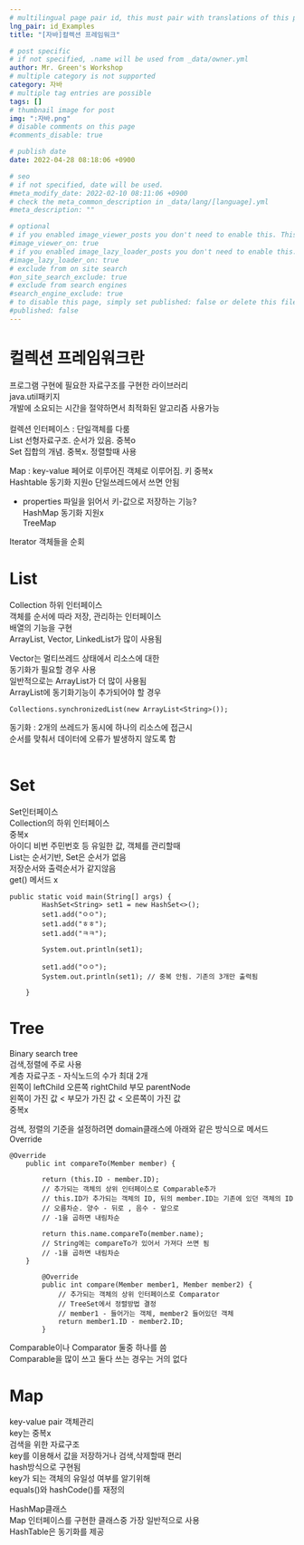 ```yaml
---
# multilingual page pair id, this must pair with translations of this page. (This name must be unique)
lng_pair: id_Examples
title: "[자바]컬렉션 프레임워크"

# post specific
# if not specified, .name will be used from _data/owner.yml
author: Mr. Green's Workshop
# multiple category is not supported
category: 자바
# multiple tag entries are possible
tags: []
# thumbnail image for post
img: ":자바.png"
# disable comments on this page
#comments_disable: true

# publish date
date: 2022-04-28 08:18:06 +0900

# seo
# if not specified, date will be used.
#meta_modify_date: 2022-02-10 08:11:06 +0900
# check the meta_common_description in _data/lang/[language].yml
#meta_description: ""

# optional
# if you enabled image_viewer_posts you don't need to enable this. This is only if image_viewer_posts = false
#image_viewer_on: true
# if you enabled image_lazy_loader_posts you don't need to enable this. This is only if image_lazy_loader_posts = false
#image_lazy_loader_on: true
# exclude from on site search
#on_site_search_exclude: true
# exclude from search engines
#search_engine_exclude: true
# to disable this page, simply set published: false or delete this file
#published: false
---
```


<!-- outline-start -->

<!-- outline-end -->

# 컬렉션 프레임워크란
프로그램 구현에 필요한 자료구조를 구현한 라이브러리   
java.util패키지   
개발에 소요되는 시간을 절약하면서 최적화된 알고리즘 사용가능   
<br/>
컬렉션 인터페이스 : 단일객체를 다룸   
List 선형자료구조. 순서가 있음. 중복o   
Set 집합의 개념. 중복x. 정렬할때 사용   

Map : key-value 페어로 이루어진 객체로 이루어짐. 키 중복x   
Hashtable 동기화 지원o 단일쓰레드에서 쓰면 안됨   
- properties 파일을 읽어서 키-값으로 저장하는 기능?   
HashMap 동기화 지원x   
TreeMap   

Iterator 객체들을 순회   

# List
Collection 하위 인터페이스   
객체를 순서에 따라 저장, 관리하는 인터페이스   
배열의 기능을 구현   
ArrayList, Vector, LinkedList가 많이 사용됨   

Vector는 멀티쓰레드 상태에서 리소스에 대한   
동기화가 필요할 경우 사용   
일반적으로는 ArrayList가 더 많이 사용됨   
ArrayList에 동기화기능이 추가되어야 할 경우   
```
Collections.synchronizedList(new ArrayList<String>());
```
동기화 : 2개의 쓰레드가 동시에 하나의 리소스에 접근시   
순서를 맞춰서 데이터에 오류가 발생하지 않도록 함	 
<br/>   

# Set
Set인터페이스   
Collection의 하위 인터페이스   
중복x   
아이디 비번 주민번호 등 유일한 값, 객체를 관리할때   
List는 순서기반, Set은 순서가 없음   
저장순서와 출력순서가 같지않음   
get() 메서드 x   

```
public static void main(String[] args) {
		HashSet<String> set1 = new HashSet<>();
		set1.add("ㅇㅇ");
		set1.add("ㅎㅎ");
		set1.add("ㅋㅋ");
		
		System.out.println(set1);
		
		set1.add("ㅇㅇ");
		System.out.println(set1); // 중복 안됨. 기존의 3개만 출력됨
		
	}
```

# Tree
Binary search tree   
검색,정렬에 주로 사용   
계층 자료구조 - 자식노드의 수가 최대 2개   
왼쪽이 leftChild 오른쪽 rightChild
부모 parentNode   
왼쪽이 가진 값 < 부모가 가진 값 < 오른쪽이 가진 값   
중복x   

검색, 정렬의 기준을 설정하려면 domain클래스에 아래와 같은 방식으로 메서드 Override   
```
@Override
	public int compareTo(Member member) {
		
		return (this.ID - member.ID);
		// 추가되는 객체의 상위 인터페이스로 Comparable추가
		// this.ID가 추가되는 객체의 ID, 뒤의 member.ID는 기존에 있던 객체의 ID
		// 오름차순. 양수 - 뒤로 , 음수 - 앞으로
		// -1을 곱하면 내림차순

		return this.name.compareTo(member.name);
		// String에는 compareTo가 있어서 가져다 쓰면 됨
		// -1을 곱하면 내림차순
	}

		@Override
		public int compare(Member member1, Member member2) {
			// 추가되는 객체의 상위 인터페이스로 Comparator
			// TreeSet에서 정렬방법 결정			
			// member1 - 들어가는 객체, member2 들어있던 객체
			return member1.ID - member2.ID;
		}
```
Comparable이나 Comparator 둘중 하나를 씀   
Comparable을 많이 쓰고 둘다 쓰는 경우는 거의 없다   

# Map
key-value pair 객체관리   
key는 중복x   
검색을 위한 자료구조   
key를 이용해서 값을 저장하거나 검색,삭제할때 편리   
hash방식으로 구현됨   
key가 되는 객체의 유일성 여부를 알기위해   
equals()와 hashCode()를 재정의   

HashMap클래스   
Map 인터페이스를 구현한 클래스중 가장 일반적으로 사용   
HashTable은 동기화를 제공   